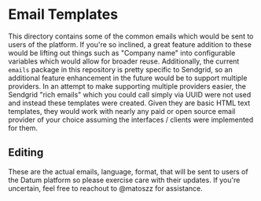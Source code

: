 # Email Templates

This directory contains some of the common emails which would be sent to users of the platform. If you're so inclined, a great feature addition to these would be lifting out things such as "Company name" into configurable variables which would allow for broader reuse. Additionally, the current `emails` package in this repository is pretty specific to Sendgrid, so an additional feature enhancement in the future would be to support multiple providers. In an attempt to make supporting multiple providers easier, the Sendgrid "rich emails" which you could call simply via UUID were not used and instead these templates were created. Given they are basic HTML text templates, they would work with nearly any paid or open source email provider of your choice assuming the interfaces / clients were implemented for them.

## Editing

These are the actual emails, language, format, that will be sent to users of the Datum platform so please exercise care with their updates. If you're uncertain, feel free to reachout to @matoszz for assistance.